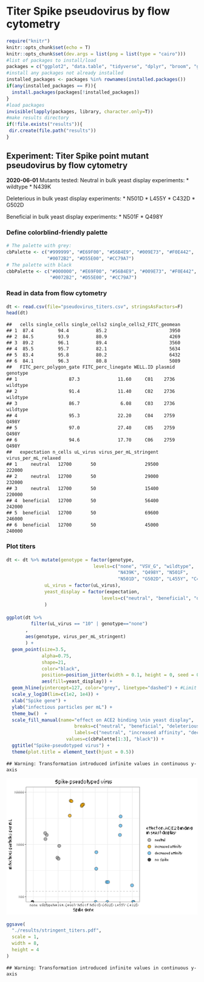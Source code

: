 Titer Spike pseudovirus by flow cytometry
================

``` r
require("knitr")
knitr::opts_chunk$set(echo = T)
knitr::opts_chunk$set(dev.args = list(png = list(type = "cairo")))
#list of packages to install/load
packages = c("ggplot2", "data.table", "tidyverse", "dplyr", "broom", "gridExtra")
#install any packages not already installed
installed_packages <- packages %in% rownames(installed.packages())
if(any(installed_packages == F)){
  install.packages(packages[!installed_packages])
}
#load packages
invisible(lapply(packages, library, character.only=T))
#make results directory
if(!file.exists("results")){
 dir.create(file.path("results"))
}
```

## Experiment: Titer Spike point mutant pseudovirus by flow cytometry

**2020-06-01** Mutants tested: Neutral in bulk yeast display
experiments: \* wildtype \* N439K

Deleterious in bulk yeast display experiments: \* N501D \* L455Y \*
C432D \* G502D

Beneficial in bulk yeast display experiments: \* N501F \* Q498Y

### Define colorblind-friendly palette

``` r
# The palette with grey:
cbPalette <- c("#999999", "#E69F00", "#56B4E9", "#009E73", "#F0E442", 
               "#0072B2", "#D55E00", "#CC79A7")
# The palette with black
cbbPalette <- c("#000000", "#E69F00", "#56B4E9", "#009E73", "#F0E442", 
                "#0072B2", "#D55E00", "#CC79A7")
```

### Read in data from flow cytometry

``` r
dt <- read.csv(file="pseudovirus_titers.csv", stringsAsFactors=F)
head(dt)
```

    ##   cells single_cells single_cells2 single_cells2_FITC_geomean
    ## 1  87.4         94.4          85.2                       3950
    ## 2  84.5         93.9          80.9                       4269
    ## 3  89.2         96.1          89.4                       3560
    ## 4  85.5         95.7          82.1                       5634
    ## 5  83.4         95.8          80.2                       6432
    ## 6  84.1         96.3          80.8                       5089
    ##   FITC_perc_polygon_gate FITC_perc_linegate WELL.ID plasmid genotype
    ## 1                   87.3              11.60     C01    2736 wildtype
    ## 2                   91.4              11.40     C02    2736 wildtype
    ## 3                   86.7               6.08     C03    2736 wildtype
    ## 4                   95.3              22.20     C04    2759    Q498Y
    ## 5                   97.0              27.40     C05    2759    Q498Y
    ## 6                   94.6              17.70     C06    2759    Q498Y
    ##   expectation n_cells uL_virus virus_per_mL_stringent virus_per_mL_relaxed
    ## 1     neutral   12700       50                  29500               222000
    ## 2     neutral   12700       50                  29000               232000
    ## 3     neutral   12700       50                  15400               220000
    ## 4  beneficial   12700       50                  56400               242000
    ## 5  beneficial   12700       50                  69600               246000
    ## 6  beneficial   12700       50                  45000               240000

### Plot titers

``` r
dt <- dt %>% mutate(genotype = factor(genotype, 
                                levels=c("none", "VSV_G", "wildtype", 
                                         "N439K", "Q498Y", "N501F", 
                                         "N501D", "G502D", "L455Y", "C432D")),
              uL_virus = factor(uL_virus),
              yeast_display = factor(expectation,
                                   levels=c("neutral", "beneficial", "deleterious", "none"))
              )

ggplot(dt %>%
         filter(uL_virus == "10" | genotype=="none")
       ,
       aes(genotype, virus_per_mL_stringent)
       ) +
  geom_point(size=3.5, 
             alpha=0.75, 
             shape=21,
             color="black", 
             position=position_jitter(width = 0.1, height = 0, seed = 0), 
             aes(fill=yeast_display)) +
  geom_hline(yintercept=127, color="grey", linetype="dashed") + #Limit of detection
  scale_y_log10(lim=c(1e2, 1e4)) +
  xlab("Spike gene") +
  ylab("infectious particles per mL") +
  theme_bw()  +
  scale_fill_manual(name="effect on ACE2 binding \nin yeast display",
                         breaks=c("neutral", "beneficial", "deleterious", "none"),
                         labels=c("neutral", "increased affinity", "decreased affinity", "no Spike"),
                      values=c(cbPalette[1:3], "black")) +
  ggtitle("Spike-pseudotyped virus") +
  theme(plot.title = element_text(hjust = 0.5))
```

    ## Warning: Transformation introduced infinite values in continuous y-axis

![](pseudovirus_titer_files/figure-gfm/unnamed-chunk-2-1.svg)<!-- -->

``` r
ggsave(
  "./results/stringent_titers.pdf",
  scale = 1,
  width = 8,
  height = 4
)
```

    ## Warning: Transformation introduced infinite values in continuous y-axis
